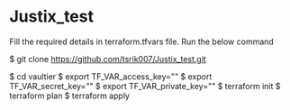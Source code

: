 # Justix_test

Fill the required details in terraform.tfvars file.
Run the below command 

$ git clone https://github.com/tsrik007/Justix_test.git

$ cd vaultier
$ export TF_VAR_access_key=""
$ export TF_VAR_secret_key=""
$ export TF_VAR_private_key=""
$ terraform init
$ terraform plan
$ terraform apply

